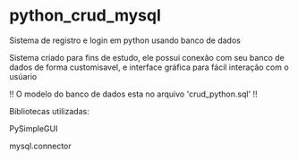 # python_crud_mysql
Sistema de registro e login em python usando banco de dados

Sistema criado para fins de estudo, ele possui conexão com
seu banco de dados de forma customisavel, e interface gráfica
para fácil interação com o usúario

!! O modelo do banco de dados esta no arquivo 'crud_python.sql' !!

Bibliotecas utilizadas:

PySimpleGUI

mysql.connector
